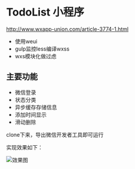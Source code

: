 # TodoList 小程序
http://www.wxapp-union.com/article-3774-1.html
- 使用weui
- gulp监控less编译wxss
- wxs模块化做过虑

## 主要功能

- 微信登录
- 状态分类
- 异步缓存存储信息
- 添加时间显示
- 滑动删除

clone下来，导出微信开发者工具即可运行

实现效果如下：

![效果图](https://raw.githubusercontent.com/ch563/TodoList-wechat/master/demo.gif)
